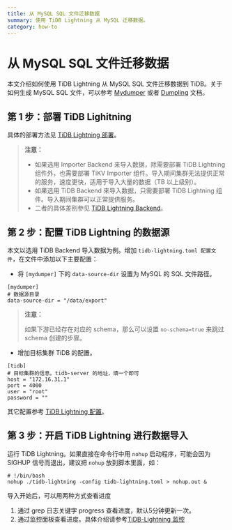 ```yaml
---
title: 从 MySQL SQL 文件迁移数据
summary: 使用 TiDB Lightning 从 MySQL 迁移数据。
category: how-to
---
```


# 从 MySQL SQL 文件迁移数据

本文介绍如何使用 TiDB Lightning 从 MySQL SQL 文件迁移数据到 TiDB。关于如何生成 MySQL SQL 文件，可以参考 [Mydumper](/mydumper-overview.md) 或者 [Dumpling](/export-or-backup-using-dumpling.md) 文档。

## 第 1 步：部署 TiDB Lighitning

具体的部署方法见 [TiDB Lightning 部署](/tidb-lightning/deploy-tidb-lightning.md)。

> **注意：**
>
> - 如果选用 Importer Backend 来导入数据，除需要部署 TiDB Lightning 组件外，也需要部署 TiKV Importer 组件。导入期间集群无法提供正常的服务，速度更快，适用于导入大量的数据（TB 以上级别）。
> - 如果选用 TiDB Backend 来导入数据，只需要部署 TiDB Lightning 组件。导入期间集群可以正常提供服务。
> - 二者的具体差别参见 [TiDB Lightning Backend](/tidb-lightning/tidb-lightning-tidb-backend.md)。

## 第 2 步：配置 TiDB Lightning 的数据源

本文以选用 TiDB Backend 导入数据为例。增加 `tidb-lightning.toml 配置文件`，在文件中添加以下主要配置：

* 将 `[mydumper]` 下的 `data-source-dir` 设置为 MySQL 的 SQL 文件路径。

```
[mydumper]
# 数据源目录
data-source-dir = "/data/export"
```

> **注意：**
>
> 如果下游已经存在对应的 schema，那么可以设置 `no-schema=true` 来跳过 schema 创建的步骤。

* 增加目标集群 TiDB 的配置。

```
[tidb]
# 目标集群的信息。tidb-server 的地址，填一个即可
host = "172.16.31.1"
port = 4000
user = "root"
password = ""
```

其它配置参考 [TiDB Lightning 配置](/tidb-lightning/tidb-lightning-configuration.md)。

## 第 3 步：开启 TiDB Lightning 进行数据导入

运行 TiDB Lightning。如果直接在命令行中用 `nohup` 启动程序，可能会因为 SIGHUP 信号而退出，建议把 `nohup` 放到脚本里面，如：

```
# !/bin/bash
nohup ./tidb-lightning -config tidb-lightning.toml > nohup.out &
```

导入开始后，可以用两种方式查看进度

1. 通过 grep 日志关键字 progress 查看进度，默认5分钟更新一次。
2. 通过监控面板查看进度。具体介绍请参考[TiDB-Lightning 监控](/tidb-lightning/monitor-tidb-lightning.md)

